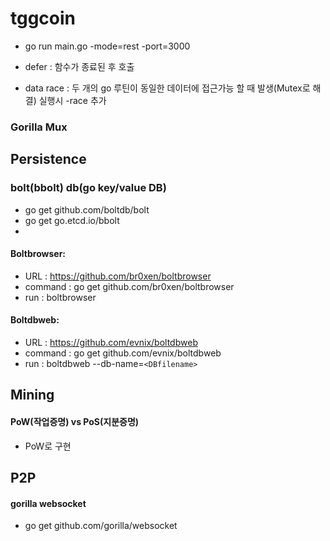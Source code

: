 # tggcoin

- go run main.go -mode=rest -port=3000

- defer : 함수가 종료된 후 호출
- data race : 두 개의 go 루틴이 동일한 데이터에 접근가능 할 때 발생(Mutex로 해결) 실행시 -race 추가

### Gorilla Mux

## Persistence

### bolt(bbolt) db(go key/value DB)
- go get github.com/boltdb/bolt
- go get go.etcd.io/bbolt
- 
#### Boltbrowser:

- URL : https://github.com/br0xen/boltbrowser
- command : go get github.com/br0xen/boltbrowser
- run : boltbrowser <filename>

#### Boltdbweb:

- URL : https://github.com/evnix/boltdbweb
- command : go get github.com/evnix/boltdbweb
- run : boltdbweb --db-name=`<DBfilename>`

## Mining

#### PoW(작업증명) vs PoS(지분증명)
- PoW로 구현

## P2P

####  gorilla websocket
- go get github.com/gorilla/websocket